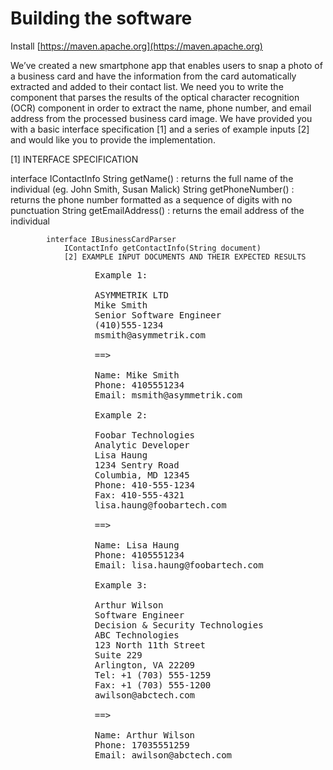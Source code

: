 
# Building the software
Install [https://maven.apache.org](https://maven.apache.org)

We’ve created a new smartphone app that enables users to snap a photo of a business card 
and have the information from the card automatically extracted and added to their contact list. 
We need you to write the component that parses the results of the optical character recognition (OCR) 
component in order to extract the name, phone number, and email address from the processed business card image. 
We have provided you with a basic interface specification [1] and a series of example inputs [2] and 
would like you to provide the implementation.

[1] INTERFACE SPECIFICATION

interface IContactInfo
    String getName() : returns the full name of the individual (eg. John Smith, Susan Malick)
        String getPhoneNumber() : returns the phone number formatted as a sequence of digits with no punctuation
            String getEmailAddress() : returns the email address of the individual

            interface IBusinessCardParser
                IContactInfo getContactInfo(String document)
                [2] EXAMPLE INPUT DOCUMENTS AND THEIR EXPECTED RESULTS

<pre>
                Example 1:

                ASYMMETRIK LTD
                Mike Smith
                Senior Software Engineer
                (410)555-1234
                msmith@asymmetrik.com

                ==>

                Name: Mike Smith
                Phone: 4105551234
                Email: msmith@asymmetrik.com

                Example 2:

                Foobar Technologies
                Analytic Developer
                Lisa Haung
                1234 Sentry Road
                Columbia, MD 12345
                Phone: 410-555-1234
                Fax: 410-555-4321
                lisa.haung@foobartech.com

                ==>

                Name: Lisa Haung
                Phone: 4105551234
                Email: lisa.haung@foobartech.com

                Example 3:

                Arthur Wilson
                Software Engineer
                Decision & Security Technologies
                ABC Technologies
                123 North 11th Street
                Suite 229
                Arlington, VA 22209
                Tel: +1 (703) 555-1259
                Fax: +1 (703) 555-1200
                awilson@abctech.com

                ==>

                Name: Arthur Wilson
                Phone: 17035551259
                Email: awilson@abctech.com
</pre>

